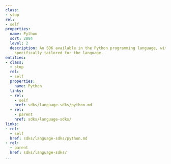```yaml
---
class:
- stop
rel:
- self
properties:
  name: Python
  sort: 2884
  level: 2
  description: An SDK available in the Python programming language, with consideration
    specifically tailored for the language.
entities:
- class:
  - stop
  rel:
  - self
  properties:
    name: Python
  links:
  - rel:
    - self
    href: sdks/language-sdks/python.md
  - rel:
    - parent
    href: sdks/language-sdks/
links:
- rel:
  - self
  href: sdks/language-sdks/python.md
- rel:
  - parent
  href: sdks/language-sdks/
...
```

